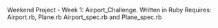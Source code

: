 Weekend Project - Week 1: Airport_Challenge.
Written in Ruby
Requires: Airport.rb, Plane.rb Airport_spec.rb and Plane_spec.rb
